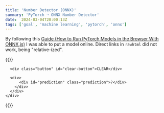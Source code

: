 ```yaml
---
title: 'Number Detector (ONNX)'
summary: 'PyTorch ➝ ONNX Number Detector'
date:  2024-03-04T20:00:13Z
tags: ['goal', 'machine learning', 'pytorch', 'onnx']
---
```

By following this [Guide (How to Run PyTorch Models in the Browser With ONNX.js)](https://www.youtube.com/watch?v=Vs70jsRgO8S) I was able to put a model online.
Direct links in `rawhtml` did not work, being "relative-ized".

{{<rawhtml>}}
  <link rel="stylesheet" href="style.css" />

  <div id="container">
    <div class="card elevation">
      <canvas
        class="canvas elevation"
        id="canvas"
        width="280"
        height="280"
      ></canvas>

      <div class="button" id="clear-button">CLEAR</div>

      <div>
          <div id="prediction" class="prediction">?</div>
        </div>
      </div>
    </div>
  </div>

  <script src="onnx.min.js"></script>
  <script src="script.js"></script>
{{</rawhtml>}}

